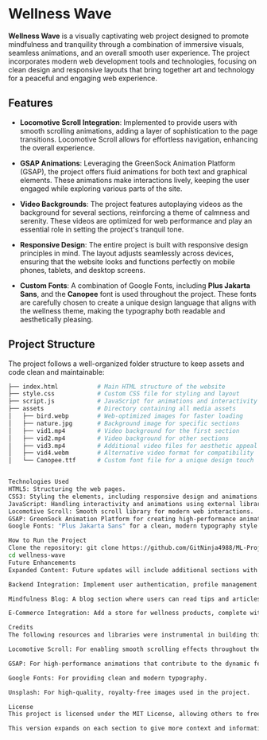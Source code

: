 # Wellness Wave

**Wellness Wave** is a visually captivating web project designed to promote mindfulness and tranquility through a combination of immersive visuals, seamless animations, and an overall smooth user experience. The project incorporates modern web development tools and technologies, focusing on clean design and responsive layouts that bring together art and technology for a peaceful and engaging web experience.

## Features

- **Locomotive Scroll Integration**: Implemented to provide users with smooth scrolling animations, adding a layer of sophistication to the page transitions. Locomotive Scroll allows for effortless navigation, enhancing the overall experience.
  
- **GSAP Animations**: Leveraging the GreenSock Animation Platform (GSAP), the project offers fluid animations for both text and graphical elements. These animations make interactions lively, keeping the user engaged while exploring various parts of the site.

- **Video Backgrounds**: The project features autoplaying videos as the background for several sections, reinforcing a theme of calmness and serenity. These videos are optimized for web performance and play an essential role in setting the project's tranquil tone.

- **Responsive Design**: The entire project is built with responsive design principles in mind. The layout adjusts seamlessly across devices, ensuring that the website looks and functions perfectly on mobile phones, tablets, and desktop screens.

- **Custom Fonts**: A combination of Google Fonts, including **Plus Jakarta Sans**, and the **Canopee** font is used throughout the project. These fonts are carefully chosen to create a unique design language that aligns with the wellness theme, making the typography both readable and aesthetically pleasing.

## Project Structure

The project follows a well-organized folder structure to keep assets and code clean and maintainable:

```bash
├── index.html           # Main HTML structure of the website
├── style.css            # Custom CSS file for styling and layout
├── script.js            # JavaScript for animations and interactivity
├── assets               # Directory containing all media assets
│   ├── bird.webp        # Web-optimized images for faster loading
│   ├── nature.jpg       # Background image for specific sections
│   ├── vid1.mp4         # Video background for the first section
│   ├── vid2.mp4         # Video background for other sections
│   ├── vid3.mp4         # Additional video files for aesthetic appeal
│   ├── vid4.webm        # Alternative video format for compatibility
│   └── Canopee.ttf      # Custom font file for a unique design touch


Technologies Used
HTML5: Structuring the web pages.
CSS3: Styling the elements, including responsive design and animations.
JavaScript: Handling interactivity and animations using external libraries.
Locomotive Scroll: Smooth scroll library for modern web interactions.
GSAP: GreenSock Animation Platform for creating high-performance animations.
Google Fonts: "Plus Jakarta Sans" for a clean, modern typography style.

How to Run the Project
Clone the repository: git clone https://github.com/GitNinja4988/ML-Projects.git
cd wellness-wave
Future Enhancements
Expanded Content: Future updates will include additional sections with more wellness-related content, imagery, and interactive elements to engage users further.

Backend Integration: Implement user authentication, profile management, and data storage using a backend solution like Node.js and MongoDB.

Mindfulness Blog: A blog section where users can read tips and articles on mindfulness, mental well-being, and relaxation techniques.

E-Commerce Integration: Add a store for wellness products, complete with a shopping cart and secure checkout functionality.

Credits
The following resources and libraries were instrumental in building this project:

Locomotive Scroll: For enabling smooth scrolling effects throughout the project.

GSAP: For high-performance animations that contribute to the dynamic feel of the website.

Google Fonts: For providing clean and modern typography.

Unsplash: For high-quality, royalty-free images used in the project.

License
This project is licensed under the MIT License, allowing others to freely use, modify, and distribute the project under the same license. See the LICENSE file for more details.

This version expands on each section to give more context and information, making the `README.md` not only descriptive but also helpful for future contributors or users. Let me know if you'd like any further adjustments!
